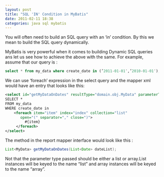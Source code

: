 ```yaml
---
layout: post
title: "SQL 'IN' Condition in MyBatis"
date: 2011-02-11 18:38
categories: java sql mybatis
---
```

You will often need to build an SQL query with an ‘in’ condition. By this we mean to build the SQL query dynamically.

MyBatis is very powerful when it comes to building Dynamic SQL queries ans let us see how to achieve the above with the same.
For example, assume that our query is :

```sql
select * from my_data where create_date in (’2011-01-01′,’2010-01-01′);
```

We can use ‘foreach’ expression in the select query and the mapper xml would have an entry that looks like this:

```xml
<select id="getMyDataOnDates" resultType="domain.obj.MyData" parameterType="list">
SELECT *
FROM my_data
WHERE create_date in
    <foreach item="item" index="index" collection="list"
       open="(" separator="," close=")">
         #{item}
     </foreach>
</select>
```

The method in the report mapper interface would look like this :

```java
List<MyData> getMyDataOnDates(List<Date> dateList);
```

Not that the parameter type passed should be either a list or array.List instances will be keyed to the name “list” and array instances will be keyed to the name “array”.
